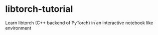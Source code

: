 # libtorch-tutorial
Learn libtorch (C++ backend of PyTorch) in an interactive notebook like environment
